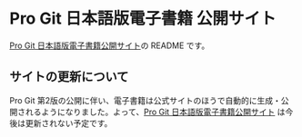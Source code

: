 # Pro Git 日本語版電子書籍 公開サイト

[Pro Git 日本語版電子書籍公開サイト](http://progit-ja.github.io/)の README です。

## サイトの更新について

Pro Git 第2版の公開に伴い、電子書籍は公式サイトのほうで自動的に生成・公開されるようになりました。よって、[Pro Git 日本語版電子書籍公開サイト](http://progit-ja.github.io/) は今後は更新されない予定です。

